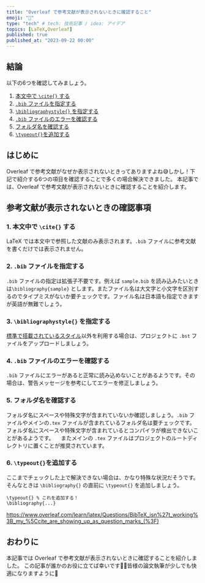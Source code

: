 ```yaml
---
title: "Overleaf で参考文献が表示されないときに確認すること"
emoji: "🌿"
type: "tech" # tech: 技術記事 / idea: アイデア
topics: [LaTeX,Overleaf]
published: true
published_at: "2023-09-22 00:00"
---
```


## 結論
以下の6つを確認してみましょう。
1. [本文中で `\cite{}` する](#1-本文中で-cite-する)
2. [`.bib` ファイルを指定する](#2-bib-ファイルを指定する)
3. [`\bibliographystyle{}` を指定する](#3-bibliographystyle-を指定する)
4. [`.bib` ファイルのエラーを確認する](#4-bib-ファイルのエラーを確認する)
5. [フォルダ名を確認する](#5-フォルダ名を確認する)
6. [`\typeout{}`を追加する](#6-typeoutを追加する)

## はじめに
Overleaf で参考文献がなぜか表示されないときってありますよね😅しかし！下記で紹介する6つの項目を確認することで多くの場合解決できました。
本記事では、Overleaf で参考文献が表示されないときに確認することを紹介します。

## 参考文献が表示されないときの確認事項
### 1. 本文中で `\cite{}` する
LaTeX では本文中で参照した文献のみ表示されます。`.bib` ファイルに参考文献を書くだけでは表示されません。

### 2. `.bib` ファイルを指定する
`.bib` ファイルの指定は拡張子不要です。例えば `sample.bib` を読み込みたいときは`\bibliography{sample}` とします。またファイル名は大文字と小文字を区別するのでタイプミスがないか要チェックです。ファイル名は日本語も指定できますが英語が無難でしょう。

### 3. `\bibliographystyle{}` を指定する
[標準で搭載されているスタイル](https://www.overleaf.com/learn/latex/Questions/Which_BibTeX_Styles_are_Available_on_Overleaf%3F)以外を利用する場合は、プロジェクトに `.bst` ファイルをアップロードしましょう。

### 4. `.bib` ファイルのエラーを確認する
`.bib` ファイルにエラーがあると正常に読み込めないことがあるようです。その場合は、警告メッセージを参考にしてエラーを修正しましょう。

### 5. フォルダ名を確認する
フォルダ名にスペースや特殊文字が含まれていないか確認しましょう。`.bib` ファイルやメインの`.tex` ファイルが含まれているフォルダ名は要チェックです。フォルダ名にスペースや特殊文字が含まれているとコンパイラが検出できないことがあるようです。
　またメインの `.tex` ファイルはプロジェクトのルートディレクトリに置くことが推奨されています。

### 6. `\typeout{}`を追加する
ここまでチェックした上で解決できない場合は、かなり特殊な状況だそうです。そんなときは `\bibliography{}` の直前に `\typeout{}` を追加しましょう。
```
\typeout{} % これを追加する！
\bibliography{...}
```

https://www.overleaf.com/learn/latex/Questions/BibTeX_isn%27t_working%3B_my_%5Ccite_are_showing_up_as_question_marks_(%3F)

## おわりに
本記事では Overleaf で参考文献が表示されないときに確認することを紹介しました。
この記事が誰かのお役に立てば幸いです🙇‍♂️皆様の論文執筆が少しでも快適になりますように🤞